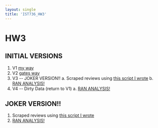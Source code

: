 ```yaml
---
layout: single
title: 'IST736_HW3'
---
```


# HW3

## INITIAL VERSIONS
1. V1 [my way](https://danielcaraway.github.io/html/HW3.html)
2. V2 [gates way](https://danielcaraway.github.io/html/HW3_GATES.html)
3. V3 -- JOKER VERSION!!
  a. Scraped reviews using [this script I wrote](https://danielcaraway.github.io/html/HW3_JOKER_IMDB_reviews.html)
  b. [RAN ANALYSIS!](https://danielcaraway.github.io/html/HW1_ALL_HW3.html)
4. V4 -- Dirty Data (return to V1)
  a. [RAN ANALYSIS!](https://danielcaraway.github.io/html/HW1_ALL_HW3_v2.html)



## JOKER VERSION!!
1. Scraped reviews using [this script I wrote](https://danielcaraway.github.io/html/HW3_JOKER_IMDB_reviews.html)
2. [RAN ANALYSIS!](https://danielcaraway.github.io/html/HW1_ALL_HW3.html)
